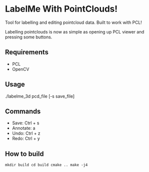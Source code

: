 # LabelMe With PointClouds!
Tool for labelling and editing pointcloud data. Built to work with PCL!

Labelling pointclouds is now as simple as opening up PCL viewer and pressing some buttons.

## Requirements
- PCL
- OpenCV

## Usage
./labelme_3d pcd_file [-s save_file] 

## Commands
- Save: Ctrl + s
- Annotate: a
- Undo: Ctrl + z
- Redo: Ctrl + y

## How to build
`
mkdir build
cd build
cmake ..
make -j4
`
